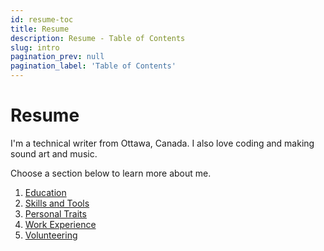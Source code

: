 ```yaml
---
id: resume-toc
title: Resume
description: Resume - Table of Contents
slug: intro
pagination_prev: null
pagination_label: 'Table of Contents'
---
```


# Resume

I'm a technical writer from Ottawa, Canada. I also love coding and making sound art and music.

Choose a section below to learn more about me.

1. [Education](./education)
1. [Skills and Tools](./skills-and-tools)
1. [Personal Traits](./personal-traits)
1. [Work Experience](./work-experience)
1. [Volunteering](./volunteering)